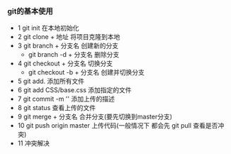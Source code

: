 ### git的基本使用
- 1 git init  在本地初始化
- 2 git clone + 地址   将项目克隆到本地
- 3 git branch + 分支名  创建新的分支
  - git branch -d + 分支名   删除分支 
- 4 git checkout + 分支名   切换分支
  - git checkout -b + 分支名  创建并切换分支
- 5 git add. 添加所有文件
- 6 git add CSS/base.css  添加指定的文件
- 7 git commit -m ''   添加上传的描述
- 8 git status  查看上传的文件
- 9 git merge + 分支名   合并分支(要先切换到master分支)
- 10 git push origin master  上传代码(一般情况下 都会先 git pull 查看是否冲突)
- 11 冲突解决